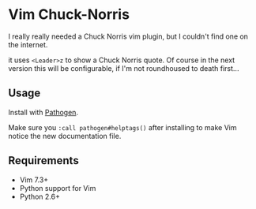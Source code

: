 Vim Chuck-Norris
================

I really really needed a Chuck Norris vim plugin, but I couldn't find one on
the internet.

it uses `<Leader>z` to show a Chuck Norris quote.
Of course in the next version this will be configurable, if I'm not roundhoused
to death first... 


Usage
-----

Install with [Pathogen](http://www.vim.org/scripts/script.php?script_id=2332).

Make sure you `:call pathogen#helptags()` after installing to make Vim notice
the new documentation file.

Requirements
------------

* Vim 7.3+
* Python support for Vim
* Python 2.6+

